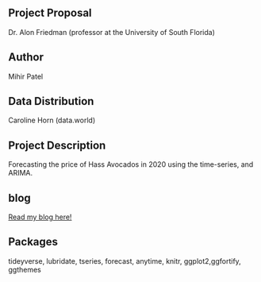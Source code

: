 Project Proposal
-----------------
Dr. Alon Friedman (professor at the University of South Florida)

Author
-------
Mihir Patel

Data Distribution
-----
Caroline Horn (data.world)

Project Description
--------------------
Forecasting the price of Hass Avocados in 2020 using the time-series, and ARIMA.  

blog
-----
[Read my blog here!](https://opendatasurgeon.github.io/avocados/)

Packages
--------------------
 tideyverse, lubridate, tseries, forecast, anytime, knitr, ggplot2,ggfortify, ggthemes
